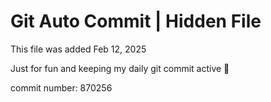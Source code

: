 # Git Auto Commit | Hidden File

This file was added Feb 12, 2025

Just for fun and keeping my daily git commit active 🤪

commit number: 870256
